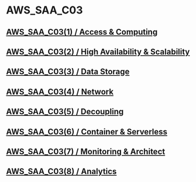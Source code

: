 # AWS_SAA_C03

## [AWS_SAA_C03(1) / Access & Computing](https://github.com/cslee0034/AWS_SAA_C03/blob/main/AWS_SAA_C03(1).md)

## [AWS_SAA_C03(2) / High Availability & Scalability](https://github.com/cslee0034/AWS_SAA_C03/blob/main/AWS_SAA_C03(2).md)

## [AWS_SAA_C03(3) / Data Storage](https://github.com/cslee0034/AWS_SAA_C03/blob/main/AWS_SAA_C03(3).md)

## [AWS_SAA_C03(4) / Network](https://github.com/cslee0034/AWS_SAA_C03/blob/main/AWS_SAA_C03(4).md)

## [AWS_SAA_C03(5) / Decoupling](https://github.com/cslee0034/AWS_SAA_C03/blob/main/AWS_SAA_C03(5).md)

## [AWS_SAA_C03(6) / Container & Serverless](https://github.com/cslee0034/AWS_SAA_C03/blob/main/AWS_SAA_C03(6).md)

## [AWS_SAA_C03(7) / Monitoring & Architect](https://github.com/cslee0034/AWS_SAA_C03/blob/main/AWS_SAA_C03(7).md)

## [AWS_SAA_C03(8) / Analytics](https://github.com/cslee0034/AWS_SAA_C03/blob/main/AWS_SAA_C03(8).md)
